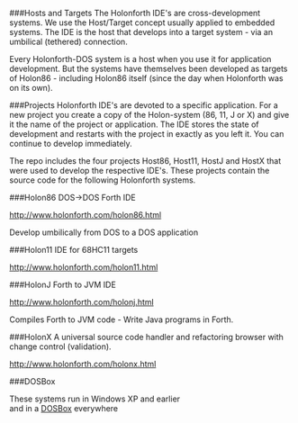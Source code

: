 ###Hosts and Targets
The Holonforth IDE's are cross-development systems. We use the Host/Target concept usually applied to embedded systems. 
The IDE is the host that develops into a target system - via an umbilical (tethered) connection. 

Every Holonforth-DOS system is a host when you use it for application development. But the systems have themselves been developed as targets of Holon86 - including Holon86 itself (since the day when Holonforth was on its own). 

###Projects
Holonforth IDE's are devoted to a specific application. For a new project you create a copy of the Holon-system (86, 11, J or X) and give it the name of the project or application. The IDE stores the state of development and restarts with the project in exactly as you left it. You can continue to develop immediately.

The repo includes the four projects Host86, Host11, HostJ and HostX that were used to develop the respective IDE's. These projects contain the source code for the following Holonforth systems.


###Holon86 
DOS->DOS Forth IDE

http://www.holonforth.com/holon86.html 
  
Develop umbilically from DOS to a DOS application 

###Holon11 
IDE for 68HC11 targets

http://www.holonforth.com/holon11.html 
 

###HolonJ
Forth to JVM IDE

http://www.holonforth.com/holonj.html
  
Compiles Forth to JVM code - Write Java programs in Forth.

###HolonX
A universal source code handler and refactoring browser with change control (validation).

http://www.holonforth.com/holonx.html

###DOSBox

These systems run in Windows XP and earlier  
and in a [DOSBox](https://www.dosbox.com/wiki) everywhere

